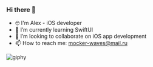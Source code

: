 ### Hi there 👋
- 🤓 I'm Alex - iOS developer
- 🌱 I’m currently learning SwiftUI
- 👯 I’m looking to collaborate on iOS app development
- 📫 How to reach me: mocker-waves@mail.ru

![giphy](https://user-images.githubusercontent.com/105043706/233656001-746cf1c6-6bab-41fb-80aa-e38d60429cfe.gif)
